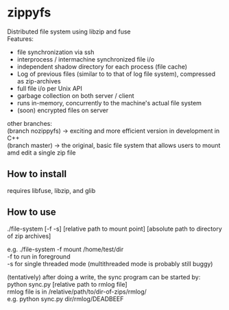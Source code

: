 # zippyfs

Distributed file system using libzip and fuse  
Features: 
- file synchronization via ssh  
- interprocess / intermachine synchronized file i/o  
- independent shadow directory for each process (file cache)  
- Log of previous files (similar to to that of log file system), compressed as zip-archives      
- full file i/o per Unix API   
- garbage collection on both server / client  
- runs in-memory, concurrently to the machine's actual file system  
- (soon) encrypted files on server  

other branches:  
(branch nozippyfs) -> exciting and more efficient version in development in C++  
(branch master) -> the original, basic file system that allows users to mount amd edit a single zip file

How to install  
-----------------
requires libfuse, libzip, and glib

How to use  
-----------------
./file-system [-f -s] [relative path to mount point] [absolute path to directory of zip archives]  

e.g. ./file-system -f mount /home/test/dir  
-f to run in foreground  
-s for single threaded mode (multithreaded mode is probably still buggy)  

(tentatively) after doing a write, the sync program can be started by:  
python sync.py [relative path to rmlog file]  
rmlog file is in /relative/path/to/dir-of-zips/rmlog/  
e.g. python sync.py dir/rmlog/DEADBEEF  



